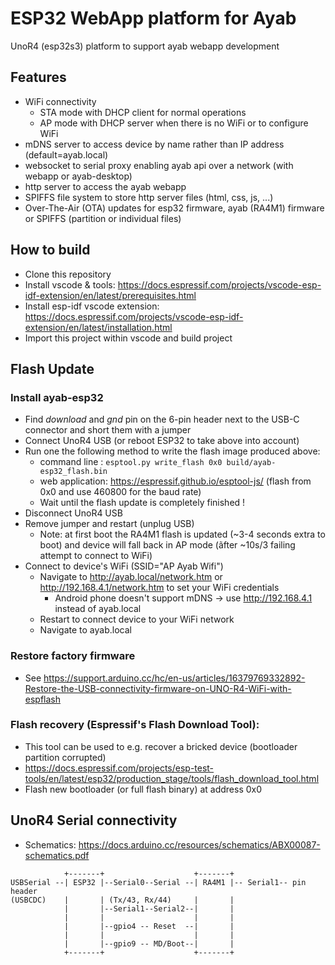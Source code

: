# ESP32 WebApp platform for Ayab

UnoR4 (esp32s3) platform to support ayab webapp development

## Features
- WiFi connectivity
    - STA mode with DHCP client for normal operations
    - AP mode with DHCP server when there is no WiFi or to configure WiFi
- mDNS server to access device by name rather than IP address (default=ayab.local) 
- websocket to serial proxy enabling ayab api over a network (with webapp or ayab-desktop)
- http server to access the ayab webapp
- SPIFFS file system to store http server files (html, css, js, ...)
- Over-The-Air (OTA) updates for esp32 firmware, ayab (RA4M1) firmware or SPIFFS (partition or individual files)

## How to build
- Clone this repository
- Install vscode & tools: https://docs.espressif.com/projects/vscode-esp-idf-extension/en/latest/prerequisites.html
- Install esp-idf vscode extension: https://docs.espressif.com/projects/vscode-esp-idf-extension/en/latest/installation.html
- Import this project within vscode and build project

## Flash Update
### Install ayab-esp32
- Find *download* and *gnd* pin  on the 6-pin header next to the USB-C connector and short them with a jumper
- Connect UnoR4 USB (or reboot ESP32 to take above into account)
- Run one the following method to write the flash image produced above:
    - command line : ```esptool.py write_flash 0x0 build/ayab-esp32_flash.bin```
    - web application: https://espressif.github.io/esptool-js/ (flash from 0x0 and use 460800 for the baud rate)
    - Wait until the flash update is completely finished !
- Disconnect UnoR4 USB
- Remove jumper and restart (unplug USB)
    - Note: at first boot the RA4M1 flash is updated (~3-4 seconds extra to boot) and device will fall back in AP mode (ãfter ~10s/3 failing attempt to connect to WiFi) 
- Connect to device's WiFi (SSID="AP Ayab Wifi")
    - Navigate to http://ayab.local/network.htm or http://192.168.4.1/network.htm to set your WiFi credentials
        - Android phone doesn't support mDNS -> use http://192.168.4.1 instead of ayab.local
    - Restart to connect device to your WiFi network
    - Navigate to ayab.local

### Restore factory firmware
- See https://support.arduino.cc/hc/en-us/articles/16379769332892-Restore-the-USB-connectivity-firmware-on-UNO-R4-WiFi-with-espflash

### Flash recovery (Espressif's Flash Download Tool):
- This tool can be used to e.g. recover a bricked device (bootloader partition corrupted)
- https://docs.espressif.com/projects/esp-test-tools/en/latest/esp32/production_stage/tools/flash_download_tool.html
- Flash new bootloader (or full flash binary) at address 0x0

## UnoR4 Serial connectivity
- Schematics: https://docs.arduino.cc/resources/schematics/ABX00087-schematics.pdf

```
            +-------+                    +-------+
USBSerial --| ESP32 |--Serial0--Serial --| RA4M1 |-- Serial1-- pin header
(USBCDC)    |       | (Tx/43, Rx/44)     |       |
            |       |--Serial1--Serial2--|       |
            |       |                    |       |
            |       |--gpio4 -- Reset  --|       |
            |       |                    |       |
            |       |--gpio9 -- MD/Boot--|       |
            +-------+                    +-------+
```



